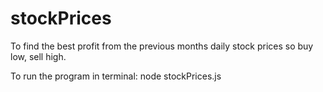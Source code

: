 # stockPrices
To find the best profit from the previous months daily stock prices so buy low,  sell high.

To run the program in terminal:
node stockPrices.js
